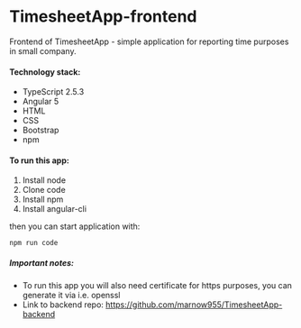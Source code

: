 # TimesheetApp-frontend

Frontend of TimesheetApp - simple application for reporting time purposes in small company.

#### Technology stack:

* TypeScript 2.5.3
* Angular 5
* HTML
* CSS
* Bootstrap
* npm

#### To run this app:
1) Install node
2) Clone code
3) Install npm
4) Install angular-cli

then you can start application with:

```
npm run code
```

##### Important notes:

* To run this app you will also need certificate for https purposes, you can generate it via i.e. openssl
* Link to backend repo: https://github.com/marnow955/TimesheetApp-backend
